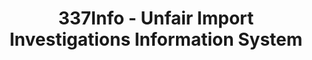 ---
layout: default
bigquery: https://console.cloud.google.com/bigquery?p=patents-public-data&d=usitc_investigations&page=dataset&project=sheets-management-319211
citation: US International Trade Commission 337Info Unfair Import Investigations Information
  System
contributors: US International Trade Comission
cost: None
description: US International Trade Commission 337Info Unfair Import Investigations
  Information System contains data on investigations done under Section 337. Section
  337 declares the infringement of certain statutory intellectual property rights
  and other forms of unfair competition in import trade to be unlawful practices.
  Most Section 337 investigations involve allegations of patent or registered trademark
  infringement.
documentation: FAQ and tutorial available on the site
last_edit: 04/06/2022, 17:44:11
location: https://pubapps2.usitc.gov/337external/
maintained_by: US International Trade Comission
schema_fields:
- investigationType
- ouiiAttorney
- copyrightNumbers
- startDateMarkmanHearing
- trademarkNumbers
- dateComplaintFiled
- dateOfPublicationFrNotice
- issueDateOtherNonFinal
- publication_number
- scheduledEndDateEvidHear
- teoIdDueDate
- finalDetViolation
- title
- finalIdOnViolationIssue
- markmanHearing
- docketNo
- complainant
- endDateMarkmanHearing
- finalDetNoViolation
- id
- cafcAppeals
- investigationTermDate
- patentNumbers
- respondent
- aljAssigned
- scheduledStartDateEvidHear
- ouiiParticipation
- actualEndDateEvidHear
- invUnfairAct
- finalIdOnViolationDue
- teoIdIssueDate
- currentStatus
- actualStartDateEvidHear
- dateCreated
- internalRemand
- gcAttorney
- investigationNo
- patentNumber
- currentActiveALJ
- lastUpdated
- teoProceedingInvolved
- targetDate
- teoReliefGranted
- htsNumbers
shortname: unfair_import_investigations
tags:
- import
- legal
- trade
timeframe: 2008-2021 (prior to 2008 downloadable as a JSON file)
title: 337Info - Unfair Import Investigations Information System
uuid: 2721f5ec-e599-4890-9265-9706719fc71e
---